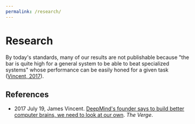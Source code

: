 ```yaml
---
permalink: /research/
---
```

# Research

By today's standards, many of our results are not publishable because "the bar is quite high for a general system to be able to beat specialized systems" whose performance can be easily honed for a given task ([Vincent, 2017](https://www.theverge.com/2017/7/19/15998610/ai-neuroscience-machine-learning-deepmind-demis-hassabis-interview)).

## References

* 2017 July 19, James Vincent. [DeepMind's founder says to build better computer brains, we need to look at our own](https://www.theverge.com/2017/7/19/15998610/ai-neuroscience-machine-learning-deepmind-demis-hassabis-interview). *The Verge*.

